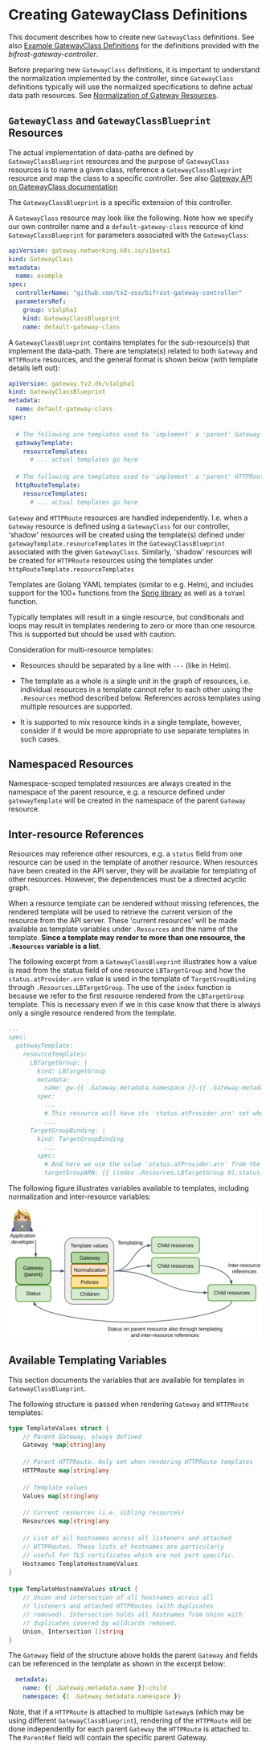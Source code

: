 # Creating GatewayClass Definitions

This document describes how to create new `GatewayClass`
definitions. See also [Example GatewayClass
Definitions](../blueprints/README.md) for the definitions provided
with the *bifrost-gateway-controller*.

Before preparing new `GatewayClass` definitions, it is important to
understand the normalization implemented by the controller, since
`GatewayClass` definitions typically will use the normalized
specifications to define actual data path resources. See
[Normalization of Gateway Resources](normalization.md).

## `GatewayClass` and `GatewayClassBlueprint` Resources

The actual implementation of data-paths are defined by
`GatewayClassBlueprint` resources and the purpose of `GatewayClass`
resources is to name a given class, reference a
`GatewayClassBlueprint` resource and map the class to a specific
controller. See also [Gateway API on GatewayClass
documentation](https://gateway-api.sigs.k8s.io/references/spec/#gateway.networking.k8s.io/v1beta1.GatewayClass)

The `GatewayClassBlueprint` is a specific extension of this
controller.

A `GatewayClass` resource may look like the following. Note how we
specify our own controller name and a `default-gateway-class` resource
of kind `GatewayClassBlueprint` for parameters associated with the
`GatewayClass`:

```yaml
apiVersion: gateway.networking.k8s.io/v1beta1
kind: GatewayClass
metadata:
  name: example
spec:
  controllerName: "github.com/tv2-oss/bifrost-gateway-controller"
  parametersRef:
    group: v1alpha1
    kind: GatewayClassBlueprint
    name: default-gateway-class
```

A `GatewayClassBlueprint` contains templates for the sub-resource(s)
that implement the data-path. There are template(s) related to both
`Gateway` and `HTTPRoute` resources, and the general format is shown
below (with template details left out):

```yaml
apiVersion: gateway.tv2.dk/v1alpha1
kind: GatewayClassBlueprint
metadata:
  name: default-gateway-class
spec:

  # The following are templates used to 'implement' a 'parent' Gateway
  gatewayTemplate:
    resourceTemplates:
      # ... actual templates go here

  # The following are templates used to 'implement' a 'parent' HTTPRoute
  httpRouteTemplate:
    resourceTemplates:
      # ... actual templates go here
```

`Gateway` and `HTTPRoute` resources are handled independently.
I.e. when a `Gateway` resource is defined using a `GatewayClass` for
our controller, 'shadow' resources will be created using the
template(s) defined under `gatewayTemplate.resourceTemplates` in the
`GatewayClassBlueprint` associated with the given
`GatewayClass`. Similarly, 'shadow' resources will be created for
`HTTPRoute` resources using the templates under
`httpRouteTemplate.resourceTemplates`

Templates are Golang YAML templates (similar to e.g. Helm), and
includes support for the 100+ functions from the [Sprig
library](http://masterminds.github.io/sprig) as well as a `toYaml`
function.

Typically templates will result in a single resource, but conditionals
and loops may result in templates rendering to zero or more than one
resource. This is supported but should be used with caution.

Consideration for multi-resource templates:

- Resources should be separated by a line with `---` (like in Helm).

- The template as a whole is a single unit in the graph of resources,
  i.e. individual resources in a template cannot refer to each other
  using the `.Resources` method described below. References across
  templates using multiple resources are supported.

- It is supported to mix resource kinds in a single template, however,
  consider if it would be more appropriate to use separate templates
  in such cases.

## Namespaced Resources

Namespace-scoped templated resources are always created in the
namespace of the parent resource, e.g. a resource defined under
`gatewayTemplate` will be created in the namespace of the parent
`Gateway` resource.

## Inter-resource References

Resources may reference other resources, e.g. a `status` field from
one resource can be used in the template of another resource. When
resources have been created in the API server, they will be available
for templating of other resources. However, the dependencies must be a
directed acyclic graph.

When a resource template can be rendered without missing references,
the rendered template will be used to retrieve the current version of
the resource from the API server. These 'current resources' will be
made available as template variables under `.Resources` and the name
of the template. **Since a template may render to more than one
resource, the `.Resources` variable is a list**.

The following excerpt from a `GatewayClassBlueprint` illustrates how a
value is read from the status field of one resource `LBTargetGroup`
and how the `status.atProvider.arn` value is used in the template of
`TargetGroupBinding` through `.Resources.LBTargetGroup`. The use of
the `index` function is because we refer to the first resource
rendered from the `LBTargetGroup` template. This is necessary even if
we in this case know that there is always only a single resource
rendered from the template.

```yaml
...
spec:
  gatewayTemplate:
    resourceTemplates:
      LBTargetGroup: |
        kind: LBTargetGroup
        metadata:
          name: gw-{{ .Gateway.metadata.namespace }}-{{ .Gateway.metadata.name }}
        spec:
          ...
          # This resource will have its 'status.atProvider.arn' set when resource is created
          ...
      TargetGroupBinding: |
        kind: TargetGroupBinding
          ...
        spec:
          # And here we use the value 'status.atProvider.arn' from the 'LBTargetGroup' resource
          targetGroupARN: {{ (index .Resources.LBTargetGroup 0).status.atProvider.arn }}
```

The following figure illustrates variables available to templates,
including normalization and inter-resource variables:

![Template variables](doc/images/template-variables.png)

## Available Templating Variables

This section documents the variables that are available for templates
in `GatewayClassBlueprint`.

The following structure is passed when rendering `Gateway` and
`HTTPRoute` templates:

```go
type TemplateValues struct {
	// Parent Gateway, always defined
	Gateway *map[string]any

	// Parent HTTPRoute. Only set when rendering HTTPRoute templates
	HTTPRoute map[string]any

	// Template values
	Values map[string]any

	// Current resources (i.e. sibling resources)
	Resources map[string]any

	// List of all hostnames across all listeners and attached
	// HTTPRoutes. These lists of hostnames are particularly
	// useful for TLS certificates which are not port specific.
	Hostnames TemplateHostnameValues
}

type TemplateHostnameValues struct {
	// Union and intersection of all hostnames across all
	// listeners and attached HTTPRoutes (with duplicates
	// removed). Intersection holds all hostnames from Union with
	// duplicates covered by wildcards removed.
	Union, Intersection []string
}
```

The `Gateway` field of the structure above holds the parent `Gateway`
and fields can be referenced in the template as shown in the excerpt
below:

```yaml
  metadata:
    name: {{ .Gateway.metadata.name }}-child
    namespace: {{ .Gateway.metadata.namespace }}
```

Note, that if a `HTTPRoute` is attached to multiple `Gateway`s (which
may be using different `GatewayClassBlueprint`), rendering of the
`HTTPRoute` will be done independently for each parent `Gateway` the
`HTTPRoute` is attached to. The `ParentRef` field will contain the
specific parent Gateway.
